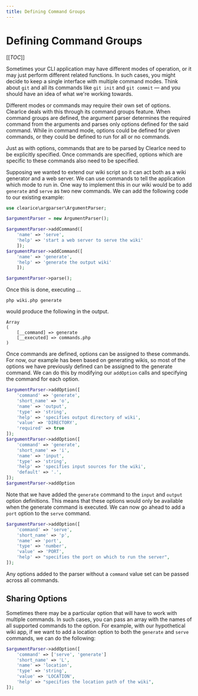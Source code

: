 ```yaml
---
title: Defining Command Groups
---
```

Defining Command Groups
=======================

[[_TOC_]]

Sometimes your CLI application may have different modes of operation, or it may just perform different related functions. In such cases, you might decide to keep a single interface with multiple command modes. Think about `git` and all its commands like `git init`  and `git commit` &mdash; and you should have an idea of what we're working towards.  

Different modes or commands may require their own set of options. ClearIce deals with this through its command groups feature. When command groups are defined, the argument parser determines the required command from the arguments and parses only options defined for the said command. While in command mode, options could be defined for given commands, or they could be defined to run for all or no commands.

Just as with options, commands that are to be parsed by ClearIce need to be explicitly specified. Once commands are specified, options which are specific to these commands also need to be specified. 

Supposing we wanted to extend our wiki script so it can act both as a wiki generator and a web server. We can use commands to tell the application which mode to run in. One way to implement this in our wiki would be to add `generate` and `serve` as two new commands. We can add the following code to our existing example:

````php
use clearice\argparser\ArgumentParser;

$argumentParser = new ArgumentParser();

$argumentParser->addCommand([
    'name' => 'serve', 
    'help' => 'start a web server to serve the wiki'
    ]);
$argumentParser->addCommand([
    'name' => 'generate', 
    'help' => 'generate the output wiki'
    ]);

$argumentParser->parse();
````

Once this is done, executing ...

    php wiki.php generate

would produce the following in the output.

    Array
    (
        [__command] => generate
        [__executed] => commands.php
    )

Once commands are defined, options can be assigned to these commands. For now, our example has been based on generating wikis, so most of the options we have previously defined can be assigned to the generate command. We can do this by modifying our `addOption` calls and specifying the command for each option.

````php
$argumentParser->addOption([
    'command' => 'generate',
    'short_name' => 'o',
    'name' => 'output',
    'type' => 'string',
    'help' => 'specifies output directory of wiki',
    'value' => 'DIRECTORY',
    'required' => true
]);
$argumentParser->addOption([
    'command' => 'generate',
    'short_name' => 'i',
    'name' => 'input',
    'type' => 'string',
    'help' => 'specifies input sources for the wiki',
    'default' => '.',
]);
$argumentParser->addOption
````

Note that we have added the `generate` command to the `input` and `output` option definitions. This means that these options would only be available when the generate command is executed. We can now go ahead to add a `port` option to the `serve` command.

````php
$argumentParser->addOption([
    'command' => 'serve',
    'short_name' => 'p',
    'name' => 'port',
    'type' => 'number',
    'value' => 'PORT',
    'help' => "specifies the port on which to run the server",
]);
````

Any options added to the parser without a `command` value set can be passed across all commands.

Sharing Options
---------------
Sometimes there may be a particular option that will have to work with multiple commands. In such cases, you can pass an array with the names of all supported commands to the option. For example, with our hypothetical wiki app, if we want to add a location option to both the `generate` and `serve` commands, we can do the following:

````php
$argumentParser->addOption([
    'command' => ['serve', 'generate']
    'short_name' => 'L',
    'name' => 'location',
    'type' => 'string',
    'value' => 'LOCATION',
    'help' => "specifies the location path of the wiki",
]);
````





